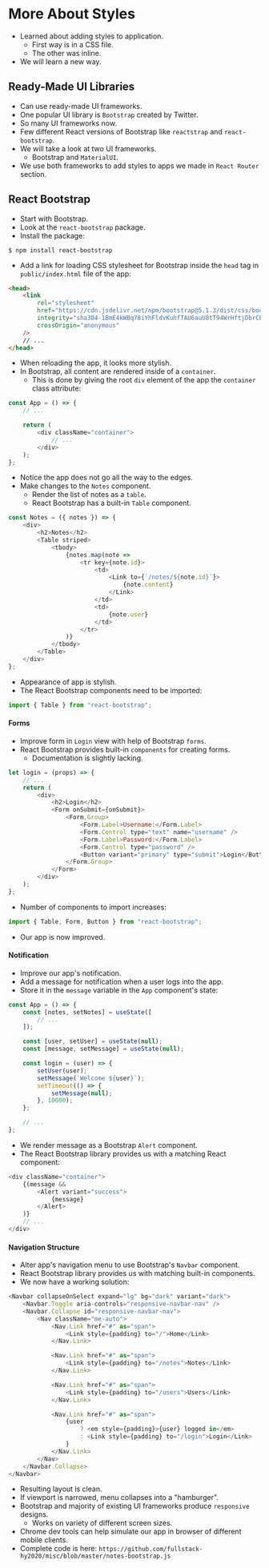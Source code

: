 # More About Styles
- Learned about adding styles to application.
    - First way is in a CSS file.
    - The other was inline.
- We will learn a new way.


## Ready-Made UI Libraries
- Can use ready-made UI frameworks.
- One popular UI library is `Bootstrap` created by Twitter.
- So many UI frameworks now.
- Few different React versions of Bootstrap like `reactstrap` and `react-bootstrap`.
- We will take a look at two UI frameworks.
    - Bootstrap and `MaterialUI`.
- We use both frameworks to add styles to apps we made in `React Router` section.


## React Bootstrap
- Start with Bootstrap.
- Look at the `react-bootstrap` package.
- Install the package:
```
$ npm install react-bootstrap
```
- Add a link for loading CSS stylesheet for Bootstrap inside the `head` tag in `public/index.html` file of the app:
```html
<head>
    <link
        rel="stylesheet"
        href="https://cdn.jsdelivr.net/npm/bootstrap@5.1.3/dist/css/bootstrap.min.css"
        integrity="sha384-1BmE4kWBq78iYhFldvKuhfTAU6auU8tT94WrHftjDbrCEXSU1oBoqyl2QvZ6jIW3"
        crossOrigin="anonymous"
    />
    // ...
</head>
```
- When reloading the app, it looks more stylish.
- In Bootstrap, all content are rendered inside of a `container`.
    - This is done by giving the root `div` element of the app the `container` class attribute:
```js
const App = () => {
    // ...

    return (
        <div className="container">
            // ...
        </div>
    );
};
```
- Notice the app does not go all the way to the edges.
- Make changes to the `Notes` component.
    - Render the list of notes as a `table`.
    - React Bootstrap has a built-in `Table` component.
```js
const Notes = ({ notes }) => {
    <div>
        <h2>Notes</h2>
        <Table striped>
            <tbody>
                {notes.map(note =>
                    <tr key={note.id}>
                        <td>
                            <Link to={`/notes/${note.id}`}>
                                {note.content}
                            </Link>
                        </td>
                        <td>
                            {note.user}
                        </td>
                    </tr>
                )}
            </tbody>
        </Table>
    </div>
};
```
- Appearance of app is stylish.
- The React Bootstrap components need to be imported:
```js
import { Table } from "react-bootstrap";
```


#### Forms
- Improve form in `Login` view with help of Bootstrap `forms`.
- React Bootstrap provides built-in `components` for creating forms.
    - Documentation is slightly lacking.
```js
let login = (props) => {
    // ...
    return (
        <div>
            <h2>Login</h2>
            <Form onSubmit={onSubmit}>
                <Form.Group>
                    <Form.Label>Username:</Form.Label>
                    <Form.Control type="text" name="username" />
                    <Form.Label>Password:</Form.Label>
                    <Form.Control type="password" />
                    <Button variant="primary" type="submit">Login</Button>
                </Form.Group>
            </Form>
        </div>
    );
};
```
- Number of components to import increases:
```js
import { Table, Form, Button } from "react-bootstrap";
```
- Our app is now improved.


#### Notification
- Improve our app's notification.
- Add a message for notification when a user logs into the app.
- Store it in the `message` variable in the `App` component's state:
```js
const App = () => {
    const [notes, setNotes] = useState([
        // ...
    ]);

    const [user, setUser] = useState(null);
    const [message, setMessage] = useState(null);

    const login = (user) => {
        setUser(user);
        setMessage(`Welcome ${user}`);
        setTimeout(() => {
            setMessage(null);
        }, 10000);
    };

    // ...
};
```
- We render message as a Bootstrap `Alert` component.
- The React Bootstrap library provides us with a matching React component:
```js
<div className="container">
    {(message &&
        <Alert variant="success">
            {message}
        </Alert>
    )}
    // ...
</div>
```


#### Navigation Structure
- Alter app's navigation menu to use Bootstrap's `Navbar` component.
- React Bootstrap library provides us with matching built-in components.
- We now have a working solution:
```js
<Navbar collapseOnSelect expand="lg" bg="dark" variant="dark">
    <Navbar.Toggle aria-controls="responsive-navbar-nav" />
    <Navbar.Collapse id="responsive-navbar-nav">
        <Nav className="me-auto">
            <Nav.Link href="#" as="span">
                <Link style={padding} to="/">Home</Link>
            </Nav.Link>

            <Nav.Link href="#" as="span">
                <Link style={padding} to="/notes">Notes</Link>
            </Nav.Link>

            <Nav.Link href="#" as="span">
                <Link style={padding} to="/users">Users</Link>
            </Nav.Link>

            <Nav.Link href="#" as="span">
                {user
                    ? <em style={padding}>{user} logged in</em>
                    : <Link style={padding} to="/login">Login</Link>
                }
            </Nav.Link>
        </Nav>
    </Navbar.Collapse>
</Navbar>
```
- Resulting layout is clean.
- If viewport is narrowed, menu collapses into a "hamburger".
- Bootstrap and majority of existing UI frameworks produce `responsive` designs.
    - Works on variety of different screen sizes.
- Chrome dev tools can help simulate our app in browser of different mobile clients.
- Complete code is here: `https://github.com/fullstack-hy2020/misc/blob/master/notes-bootstrap.js`

